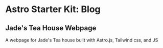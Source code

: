 # Astro Starter Kit: Blog

## Jade's Tea House Webpage

A webpage for Jade's Tea house built with Astro.js, Tailwind css, and JS

